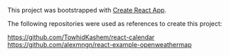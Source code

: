 This project was bootstrapped with [Create React App](https://github.com/facebook/create-react-app).

The following repositories were used as references to create this project:

https://github.com/TowhidKashem/react-calendar
https://github.com/alexmngn/react-example-openweathermap
